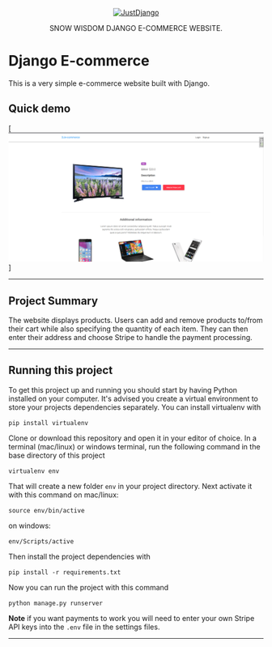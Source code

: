 <p align="center">
  <p align="center">
    <a href="https://snowwisdom.com" target="_blank">
      <img src="https://snowwisdom.com/assets/img/snowlogo.png" alt="JustDjango" height="72">
    </a>
  </p>
  <p align="center">
     SNOW WISDOM DJANGO E-COMMERCE WEBSITE.
  </p>
</p>

# Django E-commerce

This is a very simple e-commerce website built with Django.

## Quick demo

[![alt text](/static_in_env/img/thumb.png "Logo")]

---

## Project Summary

The website displays products. Users can add and remove products to/from their cart while also specifying the quantity of each item. They can then enter their address and choose Stripe to handle the payment processing.


---

## Running this project

To get this project up and running you should start by having Python installed on your computer. It's advised you create a virtual environment to store your projects dependencies separately. You can install virtualenv with

```
pip install virtualenv
```

Clone or download this repository and open it in your editor of choice. In a terminal (mac/linux) or windows terminal, run the following command in the base directory of this project

```
virtualenv env
```

That will create a new folder `env` in your project directory. Next activate it with this command on mac/linux:

```
source env/bin/active
```

on windows:

```
env/Scripts/active
```

Then install the project dependencies with

```
pip install -r requirements.txt
```

Now you can run the project with this command

```
python manage.py runserver
```

**Note** if you want payments to work you will need to enter your own Stripe API keys into the `.env` file in the settings files.

---
